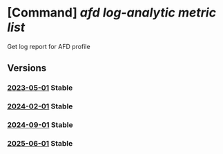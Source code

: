 # [Command] _afd log-analytic metric list_

Get log report for AFD profile

## Versions

### [2023-05-01](/Resources/mgmt-plane/L3N1YnNjcmlwdGlvbnMve30vcmVzb3VyY2Vncm91cHMve30vcHJvdmlkZXJzL21pY3Jvc29mdC5jZG4vcHJvZmlsZXMve30vZ2V0bG9nYW5hbHl0aWNzbWV0cmljcw==/2023-05-01.xml) **Stable**

<!-- mgmt-plane /subscriptions/{}/resourcegroups/{}/providers/microsoft.cdn/profiles/{}/getloganalyticsmetrics 2023-05-01 -->

### [2024-02-01](/Resources/mgmt-plane/L3N1YnNjcmlwdGlvbnMve30vcmVzb3VyY2Vncm91cHMve30vcHJvdmlkZXJzL21pY3Jvc29mdC5jZG4vcHJvZmlsZXMve30vZ2V0bG9nYW5hbHl0aWNzbWV0cmljcw==/2024-02-01.xml) **Stable**

<!-- mgmt-plane /subscriptions/{}/resourcegroups/{}/providers/microsoft.cdn/profiles/{}/getloganalyticsmetrics 2024-02-01 -->

### [2024-09-01](/Resources/mgmt-plane/L3N1YnNjcmlwdGlvbnMve30vcmVzb3VyY2Vncm91cHMve30vcHJvdmlkZXJzL21pY3Jvc29mdC5jZG4vcHJvZmlsZXMve30vZ2V0bG9nYW5hbHl0aWNzbWV0cmljcw==/2024-09-01.xml) **Stable**

<!-- mgmt-plane /subscriptions/{}/resourcegroups/{}/providers/microsoft.cdn/profiles/{}/getloganalyticsmetrics 2024-09-01 -->

### [2025-06-01](/Resources/mgmt-plane/L3N1YnNjcmlwdGlvbnMve30vcmVzb3VyY2Vncm91cHMve30vcHJvdmlkZXJzL21pY3Jvc29mdC5jZG4vcHJvZmlsZXMve30vZ2V0bG9nYW5hbHl0aWNzbWV0cmljcw==/2025-06-01.xml) **Stable**

<!-- mgmt-plane /subscriptions/{}/resourcegroups/{}/providers/microsoft.cdn/profiles/{}/getloganalyticsmetrics 2025-06-01 -->
